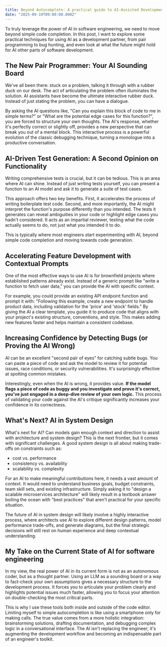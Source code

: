 ```yaml
---
title: Beyond Autocomplete: A practical guide to AI-Assisted Development
date: "2025-09-19T09:00:00.000Z"
---
```


To truly leverage the power of AI in software engineering, we need to move beyond simple code completion. In this post, I want to explore some practical techniques for using AI as a development partner, from pair programming to bug hunting, and even look at what the future might hold for AI other parts of software development.

## The New Pair Programmer: Your AI Sounding Board
We've all been there: stuck on a problem, talking it through with a rubber duck on our desk. The act of articulating the problem often illuminates the solution. AI assistants have become the ultimate interactive rubber duck. Instead of just stating the problem, you can have a dialogue.

By asking the AI questions like, "Can you explain this block of code to me in simple terms?" or "What are the potential edge cases for this function?", you are forced to structure your own thoughts. The AI's response, whether it's perfectly correct or slightly off, provides a new perspective that can break you out of a mental block. This interactive process is a powerful evolution of the classic debugging technique, turning a monologue into a productive conversation.

## AI-Driven Test Generation: A Second Opinion on Functionality
Writing comprehensive tests is crucial, but it can be tedious. This is an area where AI can shine. Instead of just writing tests yourself, you can present a function to an AI model and ask it to generate a suite of test cases.

This approach offers two key benefits. First, it accelerates the process of writing boilerplate test code. Second, and more importantly, the AI might interpret the function's purpose differently than you intended. The tests it generates can reveal ambiguities in your code or highlight edge cases you hadn't considered. It acts as an impartial reviewer, testing what the code actually seems to do, not just what you intended it to do.

This is typically where most engineers start experimenting with AI, beyond simple code completion and moving towards code generation.

## Accelerating Feature Development with Contextual Prompts
One of the most effective ways to use AI is for brownfield projects where established patterns already exist. Instead of a generic prompt like "write a function to fetch user data," you can provide the AI with specific context.

For example, you could provide an existing API endpoint function and prompt it with: "Following this example, create a new endpoint to handle product data, including validation for the 'price' and 'stock' fields." By giving the AI a clear template, you guide it to produce code that aligns with your project's existing structure, conventions, and style. This makes adding new features faster and helps maintain a consistent codebase.

## Increasing Confidence by Detecting Bugs (or Proving the AI Wrong)
AI can be an excellent "second pair of eyes" for catching subtle bugs. You can paste a piece of code and ask the model to review it for potential issues, race conditions, or security vulnerabilities. It's surprisingly effective at spotting common mistakes.

Interestingly, even when the AI is wrong, it provides value. **If the model flags a piece of code as buggy and you investigate and prove it's correct, you've just engaged in a deep-dive review of your own logic.** This process of validating your code against the AI's critique significantly increases your confidence in its correctness.

## What's Next? AI in System Design
What's next for AI? Can models gain enough context and direction to assist with architecture and system design? This is the next frontier, but it comes with significant challenges. A good system design is all about making trade-offs on constraints such as: 
- cost vs. performance
- consistency vs. availability
- scalability vs. complexity

For an AI to make meaningful contributions here, it needs a vast amount of context. It would need to understand business goals, budget constraints, team skill sets, and existing infrastructure. Simply asking it to "design a scalable microservices architecture" will likely result in a textbook answer boiling the ocean with "best practices" that aren't practical for your specific situation.

The future of AI in system design will likely involve a highly interactive process, where architects use AI to explore different design patterns, model performance trade-offs, and generate diagrams, but the final strategic decisions will still rest on human experience and deep contextual understanding.

## My Take on the Current State of AI for software engineering
In my view, the real power of AI in its current form is not as an autonomous coder, but as a thought partner. Using an LLM as a sounding board or a way to fact-check your own assumptions gives a necessary structure to the development process. It forces you to articulate your problem clearly and highlights potential issues much faster, allowing you to focus your attention on double-checking the most critical parts.

This is why I use these tools both inside and outside of the code editor. Limiting myself to simple autocompletion is like using a smartphone only for making calls. The true value comes from a more holistic integration: brainstorming solutions, drafting documentation, and debugging complex logic in a conversational interface. The AI isn't replacing the engineer; it's augmenting the development workflow and becoming an indispensable part of an engineer's toolkit.
